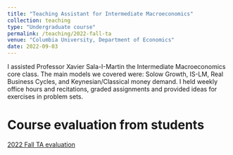 ```yaml
---
title: "Teaching Assistant for Intermediate Macroeconomics"
collection: teaching
type: "Undergraduate course"
permalink: /teaching/2022-fall-ta
venue: "Columbia University, Department of Economics"
date: 2022-09-03
---
```


I assisted Professor Xavier Sala-I-Martin the Intermediate Macroeconomics core class. The main models we covered were: Solow Growth, IS-LM, Real Business Cycles, and Keynesian/Classical money demand. I held weekly office hours and recitations, graded assignments and provided ideas for exercises in problem sets.  


Course evaluation from students
======
[2022 Fall TA evaluation](FILE_NAME.pdf)
